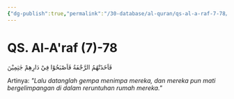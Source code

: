 ```yaml
---
{"dg-publish":true,"permalink":"/30-database/al-quran/qs-al-a-raf-7-78/"}
---
```



# QS. Al-A'raf (7)-78
فَاَخَذَتْهُمُ الرَّجْفَةُ فَاَصْبَحُوْا فِيْ دَارِهِمْ جٰثِمِيْنَ

Artinya: *"Lalu datanglah gempa menimpa mereka, dan mereka pun mati bergelimpangan di dalam reruntuhan rumah mereka."*
